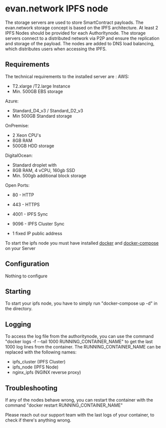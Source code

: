 # evan.network IPFS node

The storage servers are used to store SmartContract payloads. The evan.network storage concept is based on the IPFS architecture. At least 2 IPFS Nodes should be provided for each AuthorItynode. The storage servers connect to a distributed network via P2P and ensure the replication and storage of the payload. The nodes are added to DNS load balancing, which distributes users when accessing the IPFS.

## Requirements

The technical requirements to the installed server are :
AWS:
 - T2.xlarge /T2.large Instance
 - Min. 500GB EBS storage

Azure:
 - Standard_D4_v3 / Standard_D2_v3
 - Min 500GB Standard storage

OnPremise:
 - 2 Xeon CPU's
 - 8GB RAM
 - 500GB HDD storage

DigitalOcean:
- Standard droplet with
- 8GB RAM, 4 vCPU, 160gb SSD
- Min. 500gb additional block storage

Open Ports:
 - 80 - HTTP
 - 443 - HTTPS
 - 4001 - IPFS Sync
 - 9096 - IPFS Cluster Sync

- 1 fixed IP public address

To start the ipfs node you must have installed [docker](https://www.docker.com/get-docker) and [docker-compose](https://docs.docker.com/compose/install/) on your Server

## Configuration

Nothing to configure

## Starting

To start your ipfs node, you have to simply run "docker-compose up -d" in the directory.

## Logging

To access the log file from the authoritynode, you can use the command "docker logs -f --tail 1000 RUNNING_CONTAINER_NAME" to get the last 1000 log lines from the container. The RUNNING_CONTAINER_NAME can be replaced with the following names:

- ipfs_cluster (IPFS Cluster)
- ipfs_node (IPFS Node)
- nginx_ipfs (NGINX reverse proxy)

## Troubleshooting

If any of the nodes behave wrong, you can restart the container with the command "docker restart RUNNING_CONTAINER_NAME"

Please reach out our support team with the last logs of your container, to check if there's anything wrong.
